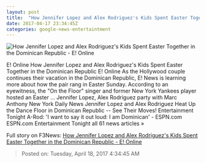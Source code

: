 ```yaml
---
layout: post
title:  "How Jennifer Lopez and Alex Rodriguez's Kids Spent Easter Together in the Dominican Republic - E! Online"
date: 2017-04-17 23:34:45Z
categories: google-news-entertaintment
---
```


![How Jennifer Lopez and Alex Rodriguez's Kids Spent Easter Together in the Dominican Republic - E! Online](http://akns-images.eonline.com/eol_images/Entire_Site/2017231/rs_600x600-170331131653-600-2alex-rodriguez-jennifer-lopez-sexy.jpg?downsize=450:*&crop=450:350;left,top)

E! Online How Jennifer Lopez and Alex Rodriguez's Kids Spent Easter Together in the Dominican Republic E! Online As the Hollywood couple continues their vacation in the Dominican Republic, E! News is learning more about how the pair rang in Easter Sunday. According to an eyewitness, the "On the Floor" singer and former New York Yankees player hosted an Easter ... Jennifer Lopez, Alex Rodriguez party with Marc Anthony New York Daily News Jennifer Lopez and Alex Rodriguez Heat Up the Dance Floor in Dominican Republic -- See Their Moves! Entertainment Tonight A-Rod: 'I want to say it out loud: I am Dominican' - ESPN.com ESPN.com Entertainment Tonight all 61 news articles »


Full story on F3News: [How Jennifer Lopez and Alex Rodriguez's Kids Spent Easter Together in the Dominican Republic - E! Online](http://www.f3nws.com/n/2Cgqb)

> Posted on: Tuesday, April 18, 2017 4:34:45 AM
